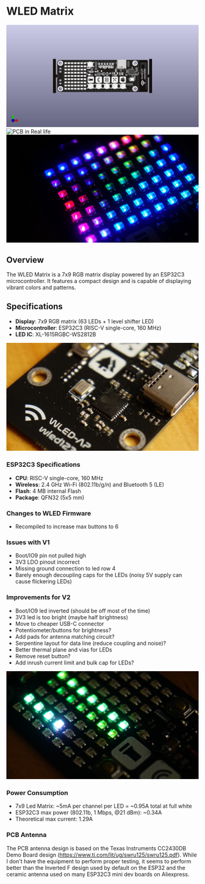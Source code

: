 **WLED Matrix**
=====================================

![PCB Render](<WLED Matrix.jpg>)
![PCB in Real life](DSC05802.JPG)
![alt text](DSC05843.JPG)

## Overview

The WLED Matrix is a 7x9 RGB matrix display powered by an ESP32C3 microcontroller. It features a compact design and is capable of displaying vibrant colors and patterns.

## Specifications

* **Display**: 7x9 RGB matrix (63 LEDs + 1 level shifter LED)
* **Microcontroller**: ESP32C3 (RISC-V single-core, 160 MHz)
* **LED IC**: XL-1615RGBC-WS2812B

![alt text](DSC05842.JPG)

### ESP32C3 Specifications

* **CPU**: RISC-V single-core, 160 MHz
* **Wireless**: 2.4 GHz Wi-Fi (802.11b/g/n) and Bluetooth 5 (LE)
* **Flash**: 4 MB internal Flash
* **Package**: QFN32 (5x5 mm)

### Changes to WLED Firmware

* Recompiled to increase max buttons to 6

### Issues with V1

* Boot/IO9 pin not pulled high
* 3V3 LDO pinout incorrect
* Missing ground connection to led row 4
* Barely enough decoupling caps for the LEDs (noisy 5V supply can cause flickering LEDs)

### Improvements for V2

* Boot/IO9 led inverted (should be off most of the time)
* 3V3 led is too bright (maybe half brightness)
* Move to cheaper USB-C connector
* Potentiometer/buttons for brightness?
* Add pads for antenna matching circuit?
* Serpentine layout for data line (reduce coupling and noise)?
* Better thermal plane and vias for LEDs
* Remove reset button?
* Add inrush current limit and bulk cap for LEDs?

![alt text](DSC05853.JPG)

### Power Consumption

* 7x9 Led Matrix: ~5mA per channel per LED = ~0.95A total at full white
* ESP32C3 max power (802.11b, 1 Mbps, @21 dBm): ~0.34A
* Theoretical max current: 1.29A

### PCB Antenna

The PCB antenna design is based on the Texas Instruments CC2430DB Demo Board design (<https://www.ti.com/lit/ug/swru125/swru125.pdf>). While I don't have the equipment to perform proper testing, it seems to perform better than the Inverted F design used by default on the ESP32 and the ceramic antenna used on many ESP32C3 mini dev boards on Aliexpress.
